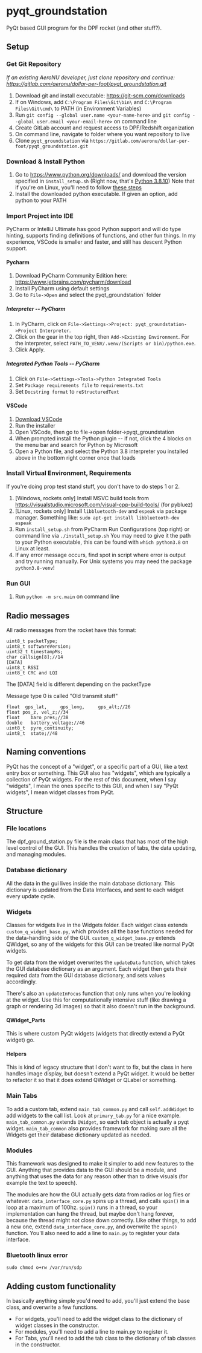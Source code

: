 # pyqt_groundstation

PyQt based GUI program for the DPF rocket (and other stuff?).

## Setup

### Get Git Repository

*If an existing AeroNU developer, just clone repository and continue: https://gitlab.com/aeronu/dollar-per-foot/pyqt_groundstation.git*

1. Download git and install executable: https://git-scm.com/downloads
2. If on Windows, add `C:\Program Files\Git\bin\` and `C:\Program Files\Git\cmd\` to PATH (in Environment Variables)
3. Run `git config --global user.name <your-name-here>` and `git config --global user.email <your-email-here>` on command line
4. Create GitLab account and request access to DPF/Redshift organization
5. On command line, navigate to folder where you want repository to live
6. Clone `pyqt_groundstation` via `https://gitlab.com/aeronu/dollar-per-foot/pyqt_groundstation.git`

### Download & Install Python

1. Go to https://www.python.org/downloads/ and download the version specified in `install_setup.sh` (Right now, that's [Python 3.8.10](https://www.python.org/downloads/release/python-3810/))
Note that if you're on Linux, you'll need to follow [these steps](https://www.linuxcapable.com/how-to-install-python-3-8-on-ubuntu-22-04-lts/)
2. Install the downloaded python executable. If given an option, add python to your PATH

### Import Project into IDE

PyCharm or IntelliJ Ultimate has good Python support and will do type hinting, supports finding definitions of functions,
and other fun things. In my experience, VSCode is smaller and faster, and still has descent Python support.

#### Pycharm

1. Download PyCharm Community Edition here:
https://www.jetbrains.com/pycharm/download
2. Install PyCharm using default settings
3. Go to `File->Open` and select the pyqt_groundstation` folder

##### Interpreter -- PyCharm

1. In PyCharm, click on `File->Settings->Project: pyqt_groundstation->Project Interpreter`.
2. Click on the gear in the top right, then `Add->Existing Environment`. For the interpreter, select `PATH_TO_VENV/.venv/(Scripts or bin)/python.exe`.
3. Click Apply.

##### Integrated Python Tools -- PyCharm

1. Click on `File->Settings->Tools->Python Integrated Tools`
2. Set `Package requirements file` to `requirements.txt`
3. Set `Docstring format` to `reStructuredText`

#### VSCode

1. [Download VSCode](https://code.visualstudio.com/download)
2. Run the installer
3. Open VSCode, then go to file->open folder->pyqt_groundstation
4. When prompted install the Python plugin -- if not, click the 4 blocks on the menu bar and search for Python by Microsoft
5. Open a Python file, and select the Python 3.8 interpreter you installed above in the bottom right corner once that loads

### Install Virtual Environment, Requirements

If you're doing prop test stand stuff, you don't have to do steps 1 or 2.

1. [Windows, rockets only] Install MSVC build tools from https://visualstudio.microsoft.com/visual-cpp-build-tools/ (for pybluez) 
2. [Linux, rockets only] Install `libbluetooth-dev` and `espeak` via package manager. Something like: `sudo apt-get install libbluetooth-dev espeak`
3. Run `install_setup.sh` from PyCharm Run Configurations (top right) or command line via `./install_setup.sh`
You may need to give it the path to your Python executable, this can be found with `which python3.8` on Linux at least. 
4. If any error message occurs, find spot in script where error is output and try running manually. For Unix systems you may need the package `python3.8-venv`!

### Run GUI

1. Run `python -m src.main` on command line

## Radio messages
All radio messages from the rocket have this format:
~~~
uint8_t packetType;
uint8_t softwareVersion;
uint32_t timestampMs;
char callsign[8];//14
[DATA]
uint8_t RSSI
uint8_t CRC and LQI
~~~

The [DATA] field is different depending on the packetType

Message type 0 is called "Old transmit stuff"
~~~
float  gps_lat,     gps_long,     gps_alt;//26
float pos_z, vel_z;//34
float    baro_pres;//38
double   battery_voltage;//46
uint8_t  pyro_continuity;
uint8_t  state;//48
~~~

## Naming conventions
PyQt has the concept of a "widget", or a specific part of a GUI, like a text entry box or something.
This GUI also has "widgets", which are typically a collection of PyQt widgets.
For the rest of this document, when I say "widgets", I mean the ones specific to this GUI,
and when I say "PyQt widgets", I mean widget classes from PyQt.

## Structure

### File locations
The dpf_ground_station.py file is the main class that has most of the high level control of the GUI.
This handles the creation of tabs, the data updating, and managing modules.

### Database dictionary
All the data in the gui lives inside the main database dictionary.
This dictionary is updated from the Data Interfaces, and sent to each widget every update cycle.

### Widgets
Classes for widgets live in the Widgets folder.
Each widget class extends `custom_q_widget_base.py`, which provides all the base functions needed for the data-handling side of the GUI.
`custom_q_widget_base.py` extends QWidget, so any of the widgets for this GUI can be treated like normal PyQt widgets.

To get data from the widget overwrites the `updateData` function, which takes the GUI database dictionary as an argument.
Each widget then gets their required data from the GUI database dictionary, and sets values accordingly.

There's also an `updateInFocus` function that only runs when you're looking at the widget.
Use this for computationally intensive stuff (like drawing a graph or rendering 3d images) so that it also doesn't run in the background.

#### QWidget_Parts
This is where custom PyQt widgets (widgets that directly extend a PyQt widget) go.

#### Helpers
This is kind of legacy structure that I don't want to fix, but the class in here handles image display, but doesn't extend a PyQt widget.
It would be better to refactor it so that it does extend QWidget or QLabel or something.

### Main Tabs
To add a custom tab, extend `main_tab_common.py` and call `self.addWidget` to add widgets to the call list.
Look at `primary_tab.py` for a nice example.
`main_tab_common.py` extends `QWidget`, so each tab object is actually a pyqt widget.
`main_tab_common` also provides framework for making sure all the Widgets get their database dictionary updated as needed.

### Modules
This framework was designed to make it simpler to add new features to the GUI.
Anything that provides data to the GUI should be a module, and anything that uses the data for any reason other than to drive visuals (for example the text to speech).

The modules are how the GUI actually gets data from radios or log files or whatever.
`data_interface_core.py` spins up a thread, and calls `spin()` in a loop at a maximum of 100hz.
`spin()` runs in a thread, so your implementation can hang the thread, but maybe don't hang forever, because the thread might not close down correctly.
Like other things, to add a new one, extend `data_interface_core.py`, and overwrite the `spin()` function.
You'll also need to add a line to `main.py` to register your data interface.

### Bluetooth linux error
~~~
sudo chmod o+rw /var/run/sdp
~~~

## Adding custom functionality
In basically anything simple you'd need to add, you'll just extend the base class, and overwrite a few functions.

- For widgets, you'll need to add the widget class to the dictionary of widget classes in the constructor.
- For modules, you'll need to add a line to main.py to register it.
- For Tabs, you'll need to add the tab class to the dictionary of tab classes in the constructor.
